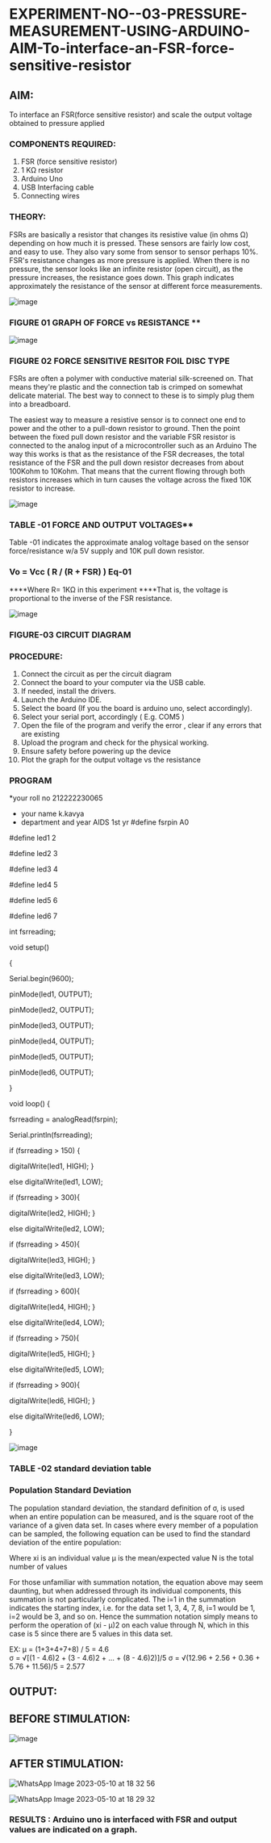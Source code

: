 # EXPERIMENT-NO--03-PRESSURE-MEASUREMENT-USING-ARDUINO-AIM-To-interface-an-FSR-force-sensitive-resistor


## AIM: 
To interface an FSR(force sensitive resistor) and scale the output voltage obtained to pressure applied 
 
### COMPONENTS REQUIRED:
1.	FSR  (force sensitive resistor)
2.	1 KΩ resistor 
3.	Arduino Uno 
4.	USB Interfacing cable 
5.	Connecting wires 


### THEORY: 
FSRs are basically a resistor that changes its resistive value (in ohms Ω) depending on how much it is pressed. These sensors are fairly low cost, and easy to use. They also vary some from sensor to sensor perhaps 10%. FSR's resistance changes as more pressure is applied. When there is no pressure, the sensor looks like an infinite resistor (open circuit), as the pressure increases, the resistance goes down. This graph indicates approximately the resistance of the sensor at different force measurements.
 

![image](https://user-images.githubusercontent.com/36288975/163532939-d6888ae1-4068-4d83-86a7-fc4c32d5179e.png)

### FIGURE 01 GRAPH OF FORCE vs RESISTANCE **




![image](https://user-images.githubusercontent.com/36288975/163532957-82d57567-a1c3-48c5-8a87-7ea66d6fca49.png)




### FIGURE 02 FORCE SENSITIVE RESITOR FOIL DISC TYPE  

FSRs are often a polymer with conductive material silk-screened on. That means they're plastic and the connection tab is crimped on somewhat delicate material. The best way to connect to these is to simply plug them into a breadboard.

The easiest way to measure a resistive sensor is to connect one end to power and the other to a pull-down resistor to ground. Then the point between the fixed pull down resistor and the variable FSR resistor is connected to the analog input of a microcontroller such as an Arduino The way this works is that as the resistance of the FSR decreases, the total resistance of the FSR and the pull down resistor decreases from about 100Kohm to 10Kohm. That means that the current flowing through both resistors increases which in turn causes the voltage across the fixed 10K resistor to increase.

 ![image](https://user-images.githubusercontent.com/36288975/163532972-2b909551-12c9-485d-adb1-d1e988d557bd.png)

### TABLE -01 FORCE AND OUTPUT VOLTAGES**
	
  Table -01 indicates the approximate analog voltage based on the sensor force/resistance w/a 5V supply and 10K pull down resistor.

### Vo = Vcc ( R / (R + FSR) )								Eq-01

****Where R= 1KΩ in this experiment 
****That is, the voltage is proportional to the inverse of the FSR resistance.










![image](https://user-images.githubusercontent.com/36288975/163532979-a2a5cb5c-f495-442c-843e-bebb82737a35.png)



### FIGURE-03 CIRCUIT DIAGRAM



### PROCEDURE:
1.	Connect the circuit as per the circuit diagram 
2.	Connect the board to your computer via the USB cable.
3.	If needed, install the drivers.
4.	Launch the Arduino IDE.
5.	Select the board (If you the board is arduino uno, select accordingly).
6.	Select your serial port, accordingly ( E.g. COM5 )
7.	Open the file of the program  and verify the error , clear if any errors that are existing 
8.	Upload the program and check for the physical working. 
9.	Ensure safety before powering up the device 
10.	Plot the graph for the output voltage vs the resistance 


### PROGRAM 
 *your roll no 212222230065
 * your name k.kavya
 * department and year AIDS 1st yr
 #define fsrpin A0

#define led1 2

#define led2 3

#define led3 4

#define led4 5

#define led5 6

#define led6 7

int fsrreading;

void setup()

{

Serial.begin(9600);

pinMode(led1, OUTPUT);

pinMode(led2, OUTPUT);

pinMode(led3, OUTPUT);

pinMode(led4, OUTPUT);

pinMode(led5, OUTPUT);

pinMode(led6, OUTPUT);

}

void loop() {

fsrreading = analogRead(fsrpin);

Serial.println(fsrreading);

if (fsrreading > 150) {

digitalWrite(led1, HIGH);
}

else digitalWrite(led1, LOW);

if (fsrreading > 300){

digitalWrite(led2, HIGH);
}

else digitalWrite(led2, LOW);

if (fsrreading > 450){

digitalWrite(led3, HIGH);
}

else digitalWrite(led3, LOW);

if (fsrreading > 600){

digitalWrite(led4, HIGH);
}

else digitalWrite(led4, LOW);

if (fsrreading > 750){

digitalWrite(led5, HIGH);
}

else digitalWrite(led5, LOW);

if (fsrreading > 900){

digitalWrite(led6, HIGH);
}

else digitalWrite(led6, LOW);

}
 
 
 
 
 
 
 
 
 
 
 
 
 
 

![image](https://user-images.githubusercontent.com/36288975/188804653-a3154e8e-2655-46f2-9dcd-f425dd1ba109.png)


### TABLE -02 standard deviation table 
### Population Standard Deviation
The population standard deviation, the standard definition of σ, is used when an entire population can be measured, and is the square root of the variance of a given data set. In cases where every member of a population can be sampled, the following equation can be used to find the standard deviation of the entire population:



Where
xi is an individual value
μ is the mean/expected value
N is the total number of values

For those unfamiliar with summation notation, the equation above may seem daunting, but when addressed through its individual components, this summation is not particularly complicated. The i=1 in the summation indicates the starting index, i.e. for the data set 1, 3, 4, 7, 8, i=1 would be 1, i=2 would be 3, and so on. Hence the summation notation simply means to perform the operation of (xi - μ)2 on each value through N, which in this case is 5 since there are 5 values in this data set.

EX:           μ = (1+3+4+7+8) / 5 = 4.6        
σ = √[(1 - 4.6)2 + (3 - 4.6)2 + ... + (8 - 4.6)2)]/5
σ = √(12.96 + 2.56 + 0.36 + 5.76 + 11.56)/5 = 2.577


## OUTPUT:
## BEFORE STIMULATION:

![image](https://github.com/kavyasenthamarai/EXPERIMENT-NO--04-PRESSURE-MEASUREMENT-USING-ARDUINO-AIM-To-interface-an-FSR-force-sensitive-resist/assets/118668727/9abaf213-1dce-4b43-aaad-1a5d4b9dce57)
## AFTER STIMULATION:

![WhatsApp Image 2023-05-10 at 18 32 56](https://github.com/kavyasenthamarai/EXPERIMENT-NO--04-PRESSURE-MEASUREMENT-USING-ARDUINO-AIM-To-interface-an-FSR-force-sensitive-resist/assets/118668727/08e02c2d-757b-4c77-947f-043c2f267222)


![WhatsApp Image 2023-05-10 at 18 29 32](https://github.com/kavyasenthamarai/EXPERIMENT-NO--04-PRESSURE-MEASUREMENT-USING-ARDUINO-AIM-To-interface-an-FSR-force-sensitive-resist/assets/118668727/7545eca9-2298-4d24-b74d-bf4293a9ef25)

### RESULTS : Arduino uno is interfaced with FSR and output values are indicated on a graph.
